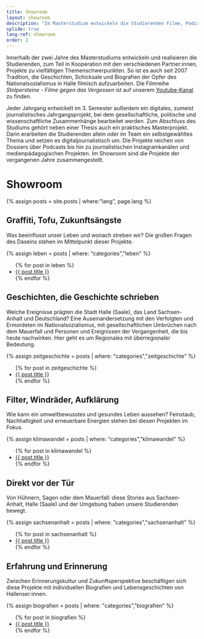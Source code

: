 ```yaml
---
title: Showroom
layout: showroom
description: "Im Masterstudium entwickeln die Studierenden Filme, Podcasts, journalistische Social Media Kanäle, Webseiten u. v. m. Hier eine Auswahl studentischer Medienprojekte."
splide: true
lang-ref: showroom
order: 2
---
```


<!-- Der Inhalt dieser Seite wird über _layouts/showroom.html generiert. -->

Innerhalb der zwei Jahre des Masterstudiums entwickeln und realisieren die Studierenden, zum Teil in Kooperation mit den verschiedenen Partner:innen, Projekte zu vielfältigen Themenschwerpunkten. So ist es auch seit 2007 Tradition, die Geschichten, Schicksale und Biografien der Opfer des Nationalsozialismus in Halle filmisch aufzuarbeiten. Die Filmreihe _Stolpersteine - Filme gegen das Vergessen_ ist auf unserem [Youtube-Kanal](https://www.youtube.com/playlist?list=PLxt_Og7CuhTYAPvq2aYLgvHPvZojaJh45) zu finden.

Jeder Jahrgang entwickelt im 3. Semester außerdem ein digitales, zumeist journalistisches Jahrgangsprojekt, bei dem gesellschaftliche, politische und wissenschaftliche Zusammenhänge bearbeitet werden. Zum Abschluss des Studiums gehört neben einer Thesis auch ein praktisches Masterprojekt. Darin erarbeiten die Studierenden allein oder im Team ein selbstgewähltes Thema und setzen es digitaljournalistisch um. Die Projekte reichen von Dossiers über Podcasts bis hin zu journalistischen Instagramkanälen und medienpädagogischen Projekten. Im Showroom sind die Projekte der vergangenen Jahre zusammengestellt.

# Showroom

{% assign posts = site.posts | where:"lang", page.lang %}

## Graffiti, Tofu, Zukunftsängste

Was beeinflusst unser Leben und wonach streben wir? Die großen Fragen des Daseins stehen im Mittelpunkt dieser Projekte.

{% assign leben = posts | where: "categories","leben" %}
<ul class="showroom-list">
{% for post in leben %}
<li><a href="{% if post.ext_url %}{{ post.ext_url }}{% else %}{{ post.url }}{% endif %}" data-storefront-image="{{ post.image }}" data-storefront-title="{{ post.title | escape }}" data-storefront-description="{{ post.description | smartify }}" class="storefront-anchor">{{ post.title }}</a></li>
{% endfor %}</ul>

## Geschichten, die Geschichte schrieben

Welche Ereignisse prägten die Stadt Halle (Saale), das Land Sachsen-Anhalt und Deutschland? Eine Auseinandersetzung mit den Verfolgten und Ermordeten im Nationalsozialismus, mit gesellschaftlichen Umbrüchen nach dem Mauerfall und Personen und Ereignissen der Vergangenheit, die bis heute nachwirken. Hier geht es um Regionales mit überregionaler Bedeutung.

{% assign zeitgeschichte = posts | where: "categories","zeitgeschichte" %}
<ul class="showroom-list">
{% for post in zeitgeschichte %}
<li><a href="{{ post.ext_url }}" data-storefront-image="{{ post.image }}" data-storefront-title="{{ post.title | escape }}" data-storefront-description="{{ post.description | escape }}" class="storefront-anchor">{{ post.title }}</a></li>
{% endfor %}</ul>

## Filter, Windräder, Aufklärung

Wie kann ein umweltbewusstes und gesundes Leben aussehen? Feinstaub, Nachhaltigkeit und erneuerbare Energien stehen bei diesen Projekten im Fokus.

{% assign klimawandel = posts | where: "categories","klimawandel" %}
<ul class="showroom-list">
{% for post in klimawandel %}
<li><a href="{{ post.ext_url }}" data-storefront-image="{{ post.image }}" data-storefront-title="{{ post.title | escape }}" data-storefront-description="{{ post.description | escape }}" class="storefront-anchor">{{ post.title }}</a></li>
{% endfor %}</ul>

## Direkt vor der Tür

Von Hühnern, Sagen oder dem Mauerfall: diese Stories aus Sachsen-Anhalt, Halle (Saale) und der Umgebung haben unsere Studierenden bewegt. 

{% assign sachsenanhalt = posts | where: "categories","sachsenanhalt" %}
<ul class="showroom-list">
{% for post in sachsenanhalt %}
<li><a href="{{ post.ext_url }}" data-storefront-image="{{ post.image }}" data-storefront-title="{{ post.title | escape }}" data-storefront-description="{{ post.description | escape }}" class="storefront-anchor">{{ post.title }}</a></li>
{% endfor %}</ul>

## Erfahrung und Erinnerung

Zwischen Erinnerungskultur und Zukunftsperspektive beschäftigen sich diese Projekte mit individuellen Biografien und Lebensgeschichten von Hallenser:innen.

{% assign biografien = posts | where: "categories","biografien" %}
<ul class="showroom-list">
{% for post in biografien %}
<li><a href="{{ post.ext_url }}" data-storefront-image="{{ post.image }}" data-storefront-title="{{ post.title | escape }}" data-storefront-description="{{ post.description | escape }}" class="storefront-anchor">{{ post.title }}</a></li>
{% endfor %}</ul>
